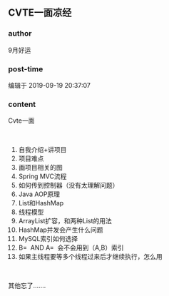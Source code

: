 ## CVTE一面凉经
### author 
9月好运
### post-time 

编辑于  2019-09-19 20:37:07
### content 
<div class="post-topic-des nc-post-content">
 <p style="text-indent: 0.0pt;">
  Cvte一面
 </p>
 <p style="text-indent: 0.0pt;">
  <br/>
 </p>
 <ol>
  <li>
   自我介绍+讲项目
  </li>
  <li>
   项目难点
  </li>
  <li>
   画项目相关的图
  </li>
  <li>
   Spring MVC流程
  </li>
  <li>
   如何传到控制器（没有太理解问题）
  </li>
  <li>
   Java AOP原理
  </li>
  <li>
   List和HashMap
  </li>
  <li>
   线程模型
  </li>
  <li>
   ArrayList扩容，和两种List的用法
  </li>
  <li>
   HashMap并发会产生什么问题
  </li>
  <li>
   MySQL索引如何选择
  </li>
  <li>
   B=  AND A=  会不会用到（A,B）索引
  </li>
  <li>
   如果主线程要等多个线程过来后才继续执行，怎么用
  </li>
 </ol>
 <p>
  <br/>
 </p>
 <p style="text-indent: 0.0pt;">
  其他忘了.......
 </p>
</div>
